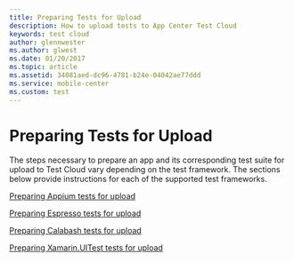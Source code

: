 ```yaml
---
title: Preparing Tests for Upload
description: How to upload tests to App Center Test Cloud
keywords: test cloud
author: glennwester
ms.author: glwest
ms.date: 01/20/2017
ms.topic: article
ms.assetid: 34081aed-dc96-4781-b24e-04042ae77ddd
ms.service: mobile-center
ms.custom: test
---
```


# Preparing Tests for Upload

The steps necessary to prepare an app and its corresponding test suite for upload
to Test Cloud vary depending on the test framework. The sections below provide
instructions for each of the supported test frameworks.

[Preparing Appium tests for upload](appium.md)

[Preparing Espresso tests for upload](espresso.md)

[Preparing Calabash tests for upload](calabash.md)

[Preparing Xamarin.UITest tests for upload](uitest.md)
